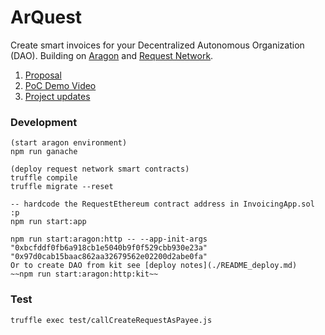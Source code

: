 # ArQuest
Create smart invoices for your Decentralized Autonomous Organization (DAO). Building on [Aragon](https://aragon.org/) and [Request Network](https://request.network/#/).


1. [Proposal](https://github.com/Blockternship/projects/issues/11)
2. [PoC Demo Video](https://www.youtube.com/watch?v=E0p5Bjhkb30&feature=youtu.be)
3. [Project updates](https://docs.google.com/document/d/1QoL9Q5Fu-3Qqg6huvk5ySPkHUZLmnqKoZxwPe49pLis/edit?usp=sharing)

### Development
```shell
(start aragon environment)
npm run ganache

(deploy request network smart contracts)
truffle compile
truffle migrate --reset

-- hardcode the RequestEthereum contract address in InvoicingApp.sol :p
npm run start:app

npm run start:aragon:http -- --app-init-args "0xbcfddf0fb6a918cb1e5040b9f0f529cbb930e23a" "0x97d0cab15baac862aa32679562e02200d2abe0fa"
Or to create DAO from kit see [deploy notes](./README_deploy.md)
~~npm run start:aragon:http:kit~~
```

### Test
```shell
truffle exec test/callCreateRequestAsPayee.js
```